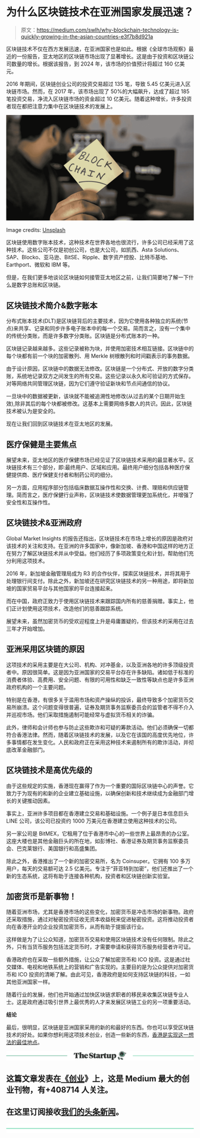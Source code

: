 # 为什么区块链技术在亚洲国家发展迅速？

> 原文：<https://medium.com/swlh/why-blockchain-technology-is-quickly-growing-in-the-asian-countries-e3f7b8d921a>

区块链技术不仅在西方发展迅速，在亚洲国家也是如此。根据《全球市场观察》最近的一份报告，亚太地区的区块链市场出现了显著增长。这是由于投资和区块链公司数量的增长。根据该报告，到 2024 年，该市场的价值预计将超过 160 亿美元。

2016 年期间，区块链创业公司的投资交易超过 135 笔，导致 5.45 亿美元进入区块链市场。然而，在 2017 年，该市场出现了 50%的大幅飙升，达成了超过 185 笔投资交易，净流入区块链市场的资金超过 10 亿美元。随着这种增长，许多投资者现在都把注意力集中在区块链技术的发展上。

![](img/c513ab7d96a4f088ae71b80b08258f0e.png)

Image credits: [Unsplash](https://unsplash.com/photos/JNxTZzpHmsI)

区块链使用数字账本技术，这种技术在世界各地也很流行，许多公司已经采用了这种技术。这些公司不仅是初创公司，也是大公司，如凯西、Asta Solutions、SAP、Blocko、亚马逊、BitSE、Ripple、数字资产控股、比特币基地、Earthport、微软和 IBM 等。

但是，在我们更多地谈论区块链如何接管亚太地区之前，让我们简要地了解一下什么是数字总账和区块链。

## **区块链技术简介&数字账本**

分布式账本技术(DLT)是区块链背后的主要技术，因为它使用各种独立的系统(节点)来共享、记录和同步许多电子账本中的每一个交易。简而言之，没有一个集中的传统分类账，而是许多数字分类账。区块链是分布式账本的一种。

区块链记录越来越多。这些记录被称为块，并使用加密技术相互链接。区块链中的每个块都有前一个块的加密散列、用 Merkle 树根散列和时间戳表示的事务数据。

由于设计原因，区块链中的数据无法修改。区块链是一个分布式、开放的数字分类账，系统地记录双方之间发生的所有交易。这些记录以永久和可验证的方式保存。对等网络共同管理区块链，因为它们遵守验证新块和节点间通信的协议。

一旦块中的数据被更新，该块就不能被追溯性地修改(从过去的某个日期开始生效),除非其后的每个块都被修改。这基本上需要网络多数人的共识。因此，区块链技术被认为是安全的。

现在让我们回到区块链技术在亚太地区的发展。

## **医疗保健是主要焦点**

展望未来，亚太地区的医疗保健市场已经见证了区块链技术采用的最显著水平。区块链技术有三个部分，即:最终用户、区域和应用。最终用户细分包括各种医疗保健提供商、医疗保健支付者和制药公司的细分。

另一方面，应用程序部分包括临床数据互操作性和交换、计费、理赔和供应链管理。简而言之，医疗保健行业声称，区块链技术使数据管理更加系统化，并增强了安全性和互操作性。

## **区块链技术&亚洲政府**

Global Market Insights 的报告还指出，区块链技术在市场上增长的原因是政府对该技术的关注和支持。在亚洲的许多国家中，像新加坡、香港和中国这样的地方正在努力了解区块链技术并从中受益。他们经历了多项政策变化和计划，帮助他们充分利用这项技术。

2016 年，新加坡金融管理局成为 R3 的合作伙伴，探索区块链技术，并将其用于处理银行间支付。除此之外，新加坡还在研究区块链技术的另一种用途，即将新加坡的国家贸易平台与其他国家的平台连接起来。

而在中国，政府正致力于使用区块链技术来跟踪国内所有的慈善捐赠。事实上，他们正计划使用这项技术，改造他们的慈善跟踪系统。

展望未来，虽然加密货币的受欢迎程度上升是毋庸置疑的，但该技术的采用在过去三年才开始增加。

## **亚洲采用区块链的原因**

这项技术的采用主要是在大公司、机构、对冲基金，以及亚洲各地的许多顶级投资者中。原因很简单。这是因为亚洲国家的交易平台存在许多缺陷。诸如低于标准的消费者体验、高费用、安全问题、有限的可用性和缺乏一致性等缺点也是许多亚洲政府机构的一个主要问题。

特别是在香港，有很多关于滥用市场和资产操纵的投诉，最终导致多个加密货币交易所崩溃。这个问题变得很普遍，证券及期货事务监察委员会的监管者不得不介入并巡视市场。他们采取措施遏制可能经常与虚拟货币相关的诈骗。

此外，律师和会计师也参与防止这些欺诈和可疑的筹款活动。他们必须确保一切都符合香港法律。然而，随着区块链技术的发展，以及它在该国的高度优先地位，许多事情都在发生变化。人民和政府正在采用这种技术来遏制所有的欺诈活动，并彻底改革金融部门。

## **区块链技术是高优先级的**

由于这些规定的实施，香港现在赢得了作为一个重要的国际区块链中心的声誉。它致力于为现有的和新的企业建立基础设施，以确保创新和技术继续成为金融部门增长的关键推动因素。

事实上，亚洲许多项目都在香港建立交易和基础设施。一个例子是日本信息巨头 LINE 公司，该公司已投资约 1000 万美元在香港建立使用这种技术的公司。

另一家公司是 BitMEX，它租用了位于香港市中心的一些世界上最昂贵的办公室。这座大楼也是其他金融巨头的所在地，如彭博社、香港证券及期货事务监察委员会、巴克莱银行、美国银行和高盛集团。

除此之外，香港推出了一个新的加密交易所，名为 Coinsuper。它拥有 100 多万用户，每天的交易额可达 2.5 亿美元。专注于“菲亚特到加密”，他们还推出了一个新的生态系统，这将有助于连接各种机构，投资者和区块链创新实验室。

## **加密货币是新事物！**

随着亚洲市场，尤其是香港市场的这些变化，加密货币是冲击市场的新事物。政府还采取措施，通过对秘密投资征收无资本收益税来促进秘密投资。这将推动投资者向在香港开业的企业投资加密货币，从而有助于提振该行业。

这样做是为了让公众知道，加密货币交易和使用区块链技术没有任何限制。除此之外，只有当货币服务包括法定货币时，才需要申请和获得货币服务经营者许可证。

香港政府也在采取一些额外措施，让公众了解加密货币和 ICO 投资。这是通过社交媒体、电视和地铁系统上的营销和广告实现的。主要目的是为公众提供对加密货币和 ICO 投资的清晰了解。由此可见，香港政府是如何支持区块链的科技，一如其他亚洲国家一样。

随着行业的发展，他们也开始通过加快区块链求职者的移民来收集区块链专业人士。这是政府通过吸引世界上最优秀的人才来发展区块链工业的另一项重要活动。

**结论**

最后，很明显，区块链是亚洲国家采用的新的和最好的东西。你也可以享受区块链技术的好处。如果你想利用这项技术创业，创造一些新的东西，[香港是实现这一想法的最佳地点](https://startupregistry.hk/company-formation/starting-business-hong-kong/)。

[![](img/308a8d84fb9b2fab43d66c117fcc4bb4.png)](https://medium.com/swlh)

## 这篇文章发表在[《创业](https://medium.com/swlh)》上，这是 Medium 最大的创业刊物，有+408714 人关注。

## 在这里订阅接收[我们的头条新闻](http://growthsupply.com/the-startup-newsletter/)。

[![](img/b0164736ea17a63403e660de5dedf91a.png)](https://medium.com/swlh)